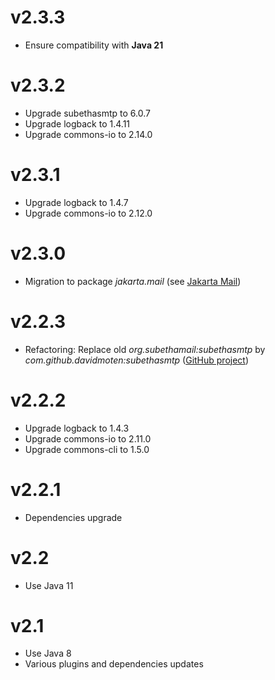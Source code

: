 # v2.3.3

- Ensure compatibility with **Java 21**

# v2.3.2

- Upgrade subethasmtp to 6.0.7
- Upgrade logback to 1.4.11
- Upgrade commons-io to 2.14.0

# v2.3.1

- Upgrade logback to 1.4.7
- Upgrade commons-io to 2.12.0

# v2.3.0

- Migration to package _jakarta.mail_ (see [Jakarta Mail](https://jakarta.ee/specifications/mail/2.0/jakarta-mail-spec-2.0.html))

# v2.2.3

- Refactoring: Replace old _org.subethamail:subethasmtp_ by _com.github.davidmoten:subethasmtp_ ([GitHub project](https://github.com/davidmoten/subethasmtp))

# v2.2.2

- Upgrade logback to 1.4.3
- Upgrade commons-io to 2.11.0
- Upgrade commons-cli to 1.5.0

# v2.2.1

- Dependencies upgrade

# v2.2

- Use Java 11

# v2.1

- Use Java 8
- Various plugins and dependencies updates